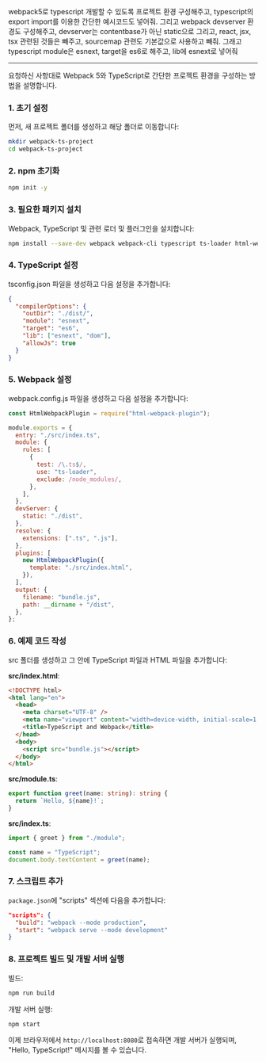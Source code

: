 webpack5로 typescript 개발할 수 있도록 프로젝트 환경 구성해주고, typescript의 export import를 이용한 간단한 예시코드도 넣어줘. 그리고 webpack devserver 환경도 구성해주고, devserver는 contentbase가 아닌 static으로 그리고, react, jsx, tsx 관련된 것들은 빼주고, sourcemap 관련도 기본값으로 사용하고 빼줘. 그래고 typescript module은 esnext, target을 es6로 해주고, lib에 esnext로 넣어줘

---

요청하신 사항대로 Webpack 5와 TypeScript로 간단한 프로젝트 환경을 구성하는 방법을 설명합니다.

### 1. 초기 설정

먼저, 새 프로젝트 폴더를 생성하고 해당 폴더로 이동합니다:

```bash
mkdir webpack-ts-project
cd webpack-ts-project
```

### 2. npm 초기화

```bash
npm init -y
```

### 3. 필요한 패키지 설치

Webpack, TypeScript 및 관련 로더 및 플러그인을 설치합니다:

```bash
npm install --save-dev webpack webpack-cli typescript ts-loader html-webpack-plugin webpack-dev-server
```

### 4. TypeScript 설정

tsconfig.json 파일을 생성하고 다음 설정을 추가합니다:

```json
{
  "compilerOptions": {
    "outDir": "./dist/",
    "module": "esnext",
    "target": "es6",
    "lib": ["esnext", "dom"],
    "allowJs": true
  }
}
```

### 5. Webpack 설정

webpack.config.js 파일을 생성하고 다음 설정을 추가합니다:

```javascript
const HtmlWebpackPlugin = require("html-webpack-plugin");

module.exports = {
  entry: "./src/index.ts",
  module: {
    rules: [
      {
        test: /\.ts$/,
        use: "ts-loader",
        exclude: /node_modules/,
      },
    ],
  },
  devServer: {
    static: "./dist",
  },
  resolve: {
    extensions: [".ts", ".js"],
  },
  plugins: [
    new HtmlWebpackPlugin({
      template: "./src/index.html",
    }),
  ],
  output: {
    filename: "bundle.js",
    path: __dirname + "/dist",
  },
};
```

### 6. 예제 코드 작성

src 폴더를 생성하고 그 안에 TypeScript 파일과 HTML 파일을 추가합니다:

**src/index.html**:

```html
<!DOCTYPE html>
<html lang="en">
  <head>
    <meta charset="UTF-8" />
    <meta name="viewport" content="width=device-width, initial-scale=1.0" />
    <title>TypeScript and Webpack</title>
  </head>
  <body>
    <script src="bundle.js"></script>
  </body>
</html>
```

**src/module.ts**:

```typescript
export function greet(name: string): string {
  return `Hello, ${name}!`;
}
```

**src/index.ts**:

```typescript
import { greet } from "./module";

const name = "TypeScript";
document.body.textContent = greet(name);
```

### 7. 스크립트 추가

`package.json`에 "scripts" 섹션에 다음을 추가합니다:

```json
"scripts": {
  "build": "webpack --mode production",
  "start": "webpack serve --mode development"
}
```

### 8. 프로젝트 빌드 및 개발 서버 실행

빌드:

```bash
npm run build
```

개발 서버 실행:

```bash
npm start
```

이제 브라우저에서 `http://localhost:8080`로 접속하면 개발 서버가 실행되며, "Hello, TypeScript!" 메시지를 볼 수 있습니다.
